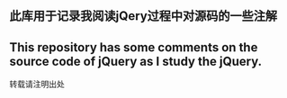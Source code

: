 此库用于记录我阅读jQery过程中对源码的一些注解
------------------------
This repository has some comments on the source code of jQuery as I study the jQuery. 
------------------------
转载请注明出处